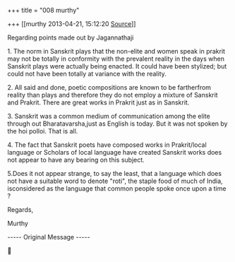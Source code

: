 +++
title = "008 murthy"

+++
[[murthy	2013-04-21, 15:12:20 [Source](https://groups.google.com/g/samskrita/c/s-b5jzkOT5A)]]



Regarding points made out by Jagannathaji

1\. The norm in Sanskrit plays that the non-elite and women speak in prakrit may not be totally in conformity with the prevalent reality in the days when Sanskrit plays were actually being enacted. It could have been stylized; but could not have been totally at variance with the reality.

2\. All said and done, poetic compositions are known to be fartherfrom reality than plays and therefore they do not employ a mixture of Sanskrit and Prakrit. There are great works in Prakrit just as in Sanskrit.

3\. Sanskrit was a common medium of communication among the elite through out Bharatavarsha,just as English is today. But it was not spoken by the hoi polloi. That is all.

4\. The fact that Sanskrit poets have composed works in Prakrit/local language or Scholars of local language have created Sanskrit works does not appear to have any bearing on this subject.

5.Does it not appear strange, to say the least, that a language which does not have a suitable word to denote "roti", the staple food of much of India, isconsidered as the language that common people spoke once upon a time ?

Regards,

Murthy

----- Original Message -----



